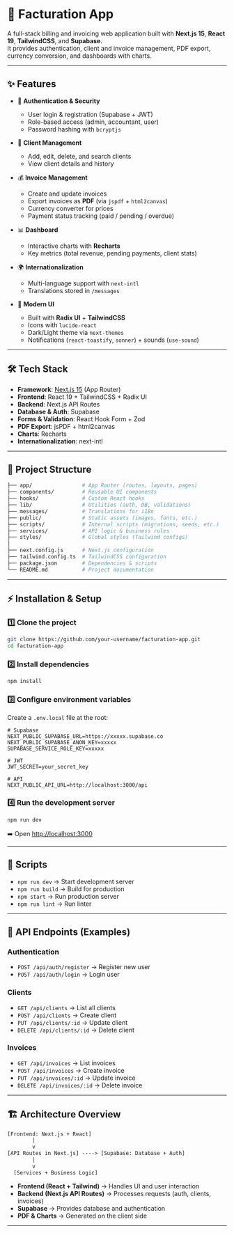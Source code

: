 # 📑 Facturation App

A full-stack billing and invoicing web application built with **Next.js 15**, **React 19**, **TailwindCSS**, and **Supabase**.  
It provides authentication, client and invoice management, PDF export, currency conversion, and dashboards with charts.

---

## ✨ Features

- 🔐 **Authentication & Security**
  - User login & registration (Supabase + JWT)
  - Role-based access (admin, accountant, user)
  - Password hashing with `bcryptjs`

- 👥 **Client Management**
  - Add, edit, delete, and search clients
  - View client details and history

- 💰 **Invoice Management**
  - Create and update invoices
  - Export invoices as **PDF** (via `jspdf` + `html2canvas`)
  - Currency converter for prices
  - Payment status tracking (paid / pending / overdue)

- 📊 **Dashboard**
  - Interactive charts with **Recharts**
  - Key metrics (total revenue, pending payments, client stats)

- 🌍 **Internationalization**
  - Multi-language support with `next-intl`
  - Translations stored in `/messages`

- 🎨 **Modern UI**
  - Built with **Radix UI** + **TailwindCSS**
  - Icons with `lucide-react`
  - Dark/Light theme via `next-themes`
  - Notifications (`react-toastify`, `sonner`) + sounds (`use-sound`)

---

## 🛠️ Tech Stack

- **Framework**: [Next.js 15](https://nextjs.org/) (App Router)
- **Frontend**: React 19 + TailwindCSS + Radix UI
- **Backend**: Next.js API Routes
- **Database & Auth**: Supabase
- **Forms & Validation**: React Hook Form + Zod
- **PDF Export**: jsPDF + html2canvas
- **Charts**: Recharts
- **Internationalization**: next-intl

---

## 📂 Project Structure

```bash
├── app/                # App Router (routes, layouts, pages)
├── components/         # Reusable UI components
├── hooks/              # Custom React hooks
├── lib/                # Utilities (auth, DB, validations)
├── messages/           # Translations for i18n
├── public/             # Static assets (images, fonts, etc.)
├── scripts/            # Internal scripts (migrations, seeds, etc.)
├── services/           # API logic & business rules
├── styles/             # Global styles (Tailwind configs)
│
├── next.config.js      # Next.js configuration
├── tailwind.config.ts  # TailwindCSS configuration
├── package.json        # Dependencies & scripts
└── README.md           # Project documentation
```

---

## ⚡ Installation & Setup

### 1️⃣ Clone the project
```bash
git clone https://github.com/your-username/facturation-app.git
cd facturation-app
```

### 2️⃣ Install dependencies
```bash
npm install
```

### 3️⃣ Configure environment variables  
Create a `.env.local` file at the root:

```env
# Supabase
NEXT_PUBLIC_SUPABASE_URL=https://xxxxx.supabase.co
NEXT_PUBLIC_SUPABASE_ANON_KEY=xxxxx
SUPABASE_SERVICE_ROLE_KEY=xxxxx

# JWT
JWT_SECRET=your_secret_key

# API
NEXT_PUBLIC_API_URL=http://localhost:3000/api
```

### 4️⃣ Run the development server
```bash
npm run dev
```

➡️ Open [http://localhost:3000](http://localhost:3000)

---

## 📜 Scripts

- `npm run dev` → Start development server  
- `npm run build` → Build for production  
- `npm start` → Run production server  
- `npm run lint` → Run linter  

---

## 📡 API Endpoints (Examples)

### Authentication
- `POST /api/auth/register` → Register new user  
- `POST /api/auth/login` → Login user  

### Clients
- `GET /api/clients` → List all clients  
- `POST /api/clients` → Create client  
- `PUT /api/clients/:id` → Update client  
- `DELETE /api/clients/:id` → Delete client  

### Invoices
- `GET /api/invoices` → List invoices  
- `POST /api/invoices` → Create invoice  
- `PUT /api/invoices/:id` → Update invoice  
- `DELETE /api/invoices/:id` → Delete invoice  

---

## 🏗️ Architecture Overview

```txt
[Frontend: Next.js + React] 
        |
        v
[API Routes in Next.js] ----> [Supabase: Database + Auth]
        |
        v
  [Services + Business Logic]
```

- **Frontend (React + Tailwind)** → Handles UI and user interaction  
- **Backend (Next.js API Routes)** → Processes requests (auth, clients, invoices)  
- **Supabase** → Provides database and authentication  
- **PDF & Charts** → Generated on the client side  

---
